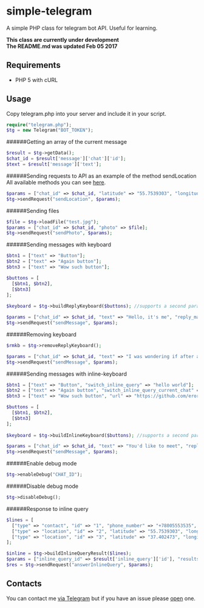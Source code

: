 # simple-telegram
A simple PHP class for telegram bot API. Useful for learning.

**This class are currently under development<br/>
The README.md was updated Feb 05 2017**

Requirements
------------
* PHP 5 with cURL

Usage
------------
Copy telegram.php into your server and include it in your script.

```php
require("telegram.php");
$tg = new Telegram("BOT_TOKEN");
```


######Getting an array of the current message
```php
$result = $tg->getData();
$chat_id = $result['message']['chat']['id'];
$text = $result['message']['text'];
```


######Sending requests to API as an example of the method sendLocation
All available methods you can see [here](https://core.telegram.org/bots/api#available-methods).
```php
$params = ["chat_id" => $chat_id, "latitude" => "55.7539303", "longitude" => "37.620795"];
$tg->sendRequest("sendLocation", $params);
```


######Sending files
```php
$file = $tg->loadFile("test.jpg");
$params = ["chat_id" => $chat_id, "photo" => $file];
$tg->sendRequest("sendPhoto", $params);
```


######Sending messages with keyboard
```php
$btn1 = ["text" => "Button"];
$btn2 = ["text" => "Again button"];
$btn3 = ["text" => "Wow such button"];

$buttons = [
  [$btn1, $btn2],
  [$btn3]
];
  
$keyboard = $tg->buildReplyKeyboard($buttons); //supports a second parameter with array

$params = ["chat_id" => $chat_id, "text" => "Hello, it's me", "reply_markup" => $keyboard];
$tg->sendRequest("sendMessage", $params);
```


######Removing keyboard
```php
$rmkb = $tg->removeReplyKeyboard();

$params = ["chat_id" => $chat_id, "text" => "I was wondering if after all these years", "reply_markup" => $rmkb];
$tg->sendRequest("sendMessage", $params);
```


######Sending messages with inline-keyboard
```php
$btn1 = ["text" => "Button", "switch_inline_query" => "hello world"];
$btn2 = ["text" => "Again button", "switch_inline_query_current_chat" => "qwerty"];
$btn3 = ["text" => "Wow such button", "url" => "https://github.com/erorrov/simple-telegram"];

$buttons = [
  [$btn1, $btn2],
  [$btn3]
];
  
$keyboard = $tg->buildInlineKeyboard($buttons); //supports a second parameter with array

$params = ["chat_id" => $chat_id, "text" => "You'd like to meet", "reply_markup" => $keyboard];
$tg->sendRequest("sendMessage", $params);
```


######Enable debug mode
```php
$tg->enableDebug("CHAT_ID");
```


######Disable debug mode
```php
$tg->disableDebug();
```


######Response to inline query
```php
$lines = [
  ["type" => "contact", "id" => "1", "phone_number" => "+78005553535", "first_name" => "Tim", "last_name" => "Cook"],
  ["type" => "location", "id" => "2", "latitude" => "55.7539303", "longitude" => "37.620795", "title" => "Kremlin and Red Square, Moscow"],
  ["type" => "location", "id" => "3", "latitude" => "37.402473", "longitude" => "-122.3212843", "title" => "Silicon Valley"]
];

$inline = $tg->buildInlineQueryResult($lines);
$params = ["inline_query_id" => $result['inline_query']['id'], "results" => $inline];
$res = $tg->sendRequest("answerInlineQuery", $params);
```

Contacts
------------
You can contact me [via Telegram](https://t.me/erorrov) but if you have an issue please [open](https://github.com/erorrov/simple-telegram/issues) one.
